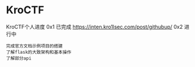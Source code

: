 # KroCTF
KroCTF个人进度
0x1 已完成 https://inten.kro1lsec.com/post/githubup/
0x2 进行中 

```
完成官方文档示例项目的搭建
了解flask的大致架构和基本操作
了解部分api
```

